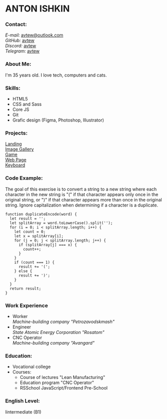 # ANTON ISHKIN

### Contact:
*E-mail:* avtew@outlook.com  
*GitHub:* [avtew](https://github.com/avtew)  
*Discord:* [avtew](https://discordapp.com/users/963009110461259826)   
*Telegram:* [avtew](https://t.me/avtew)  

### About Me:
I'm 35 years old. I love tech, computers and cats.

### Skills:
* HTML5
* CSS and Sass
* Core JS
* Git
* Grafic design (Figma, Photoshop, Illustrator)

### Projects:
[Landing](https://rolling-scopes-school.github.io/avtew-JSFEPRESCHOOL/portfolio)  
[Image Gallery](https://rolling-scopes-school.github.io/avtew-JSFEPRESCHOOL/image-galery)  
[Game](https://rolling-scopes-school.github.io/avtew-JSFEPRESCHOOL/memory-game)  
[Web Page](https://rolling-scopes-school.github.io/avtew-JSFE2022Q1/shelter/pages/main/)  
[Keyboard](https://avtew.github.io/virtual-keyboard/)  

### Code Example:
The goal of this exercise is to convert a string to a new string where each character in the new string is "(" if that character appears only once in the original string, or ")" if that character appears more than once in the original string. Ignore capitalization when determining if a character is a duplicate.  
```
function duplicateEncode(word) {
  let result = '';
  let splitArray = word.toLowerCase().split('');
  for (i = 0; i < splitArray.length; i++) {
    let count = 0;
    let x = splitArray[i];
    for (j = 0; j < splitArray.length; j++) {
      if (splitArray[j] === x) {
        count++;
      }
    }
    if (count === 1) {
      result += '(';
    } else {
      result += ')';
    }
  }
  return result;
}
```
### Work Experience
* Worker  
*Machine-building company "Petrozavodskmash"*
* Engineer  
*State Atomic Energy Corporation "Rosatom"*
* CNC Operator  
*Machine-building company "Avangard"*

### Education:
* Vocational college 
* Courses:
    * Course of lectures "Lean Manufacturing"
    * Education program "CNC Operator"
    * RSSchool JavaScript/Frontend Pre-School
    
### English Level:
Iintermediate (B1)  
